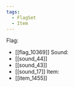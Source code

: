 ```yaml
---
tags:
  - FlagSet
  - Item
---
```

Flag:
- [[flag_10369]]
Sound:
- [[sound_44]]
- [[sound_43]]
- [[sound_17]]
Item:
- [[item_1455]]
